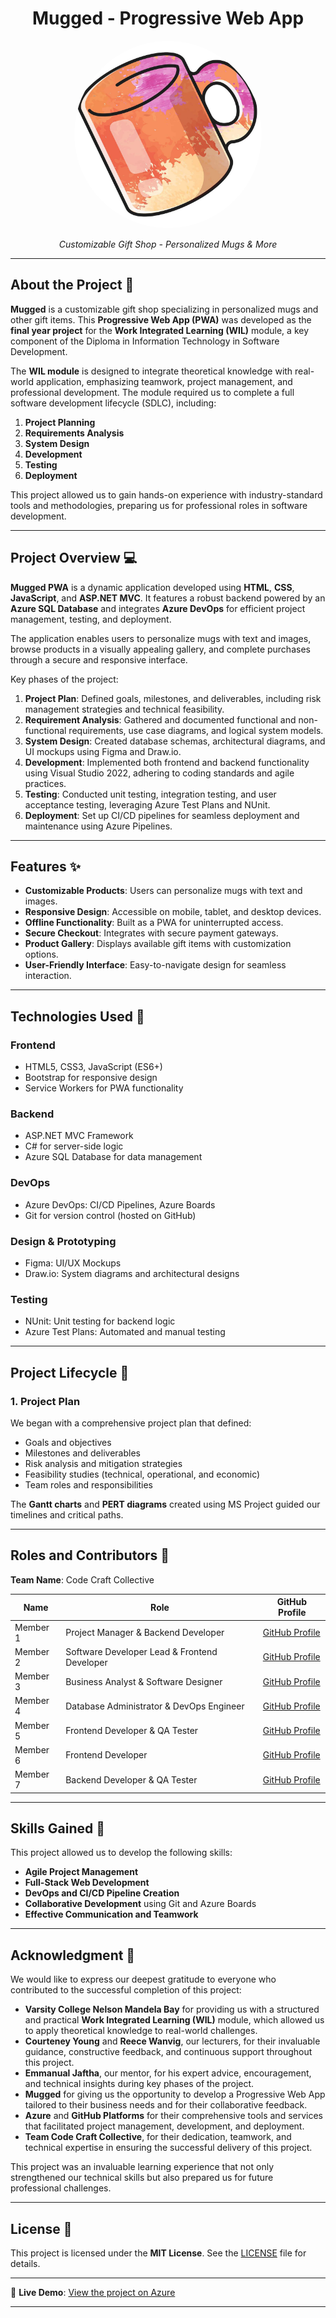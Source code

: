 <div align="center">
  <h1>Mugged - Progressive Web App</h1>
</div>

<div align="center">
  <img src="./mugged-logo.jpg" alt="Mugged Logo" width="300px" style="border-radius: 50%;">
  <p><em>Customizable Gift Shop - Personalized Mugs & More</em></p>
</div>

---

## About the Project 📖  

**Mugged** is a customizable gift shop specializing in personalized mugs and other gift items. This **Progressive Web App (PWA)** was developed as the **final year project** for the **Work Integrated Learning (WIL)** module, a key component of the Diploma in Information Technology in Software Development.  

The **WIL module** is designed to integrate theoretical knowledge with real-world application, emphasizing teamwork, project management, and professional development. The module required us to complete a full software development lifecycle (SDLC), including:  
1. **Project Planning**  
2. **Requirements Analysis**  
3. **System Design**  
4. **Development**  
5. **Testing**  
6. **Deployment**  

This project allowed us to gain hands-on experience with industry-standard tools and methodologies, preparing us for professional roles in software development.  

---

## Project Overview 💻  

**Mugged PWA** is a dynamic application developed using **HTML**, **CSS**, **JavaScript**, and **ASP.NET MVC**. It features a robust backend powered by an **Azure SQL Database** and integrates **Azure DevOps** for efficient project management, testing, and deployment.  

The application enables users to personalize mugs with text and images, browse products in a visually appealing gallery, and complete purchases through a secure and responsive interface.  

Key phases of the project:  
1. **Project Plan**: Defined goals, milestones, and deliverables, including risk management strategies and technical feasibility.  
2. **Requirement Analysis**: Gathered and documented functional and non-functional requirements, use case diagrams, and logical system models.  
3. **System Design**: Created database schemas, architectural diagrams, and UI mockups using Figma and Draw.io.  
4. **Development**: Implemented both frontend and backend functionality using Visual Studio 2022, adhering to coding standards and agile practices.  
5. **Testing**: Conducted unit testing, integration testing, and user acceptance testing, leveraging Azure Test Plans and NUnit.  
6. **Deployment**: Set up CI/CD pipelines for seamless deployment and maintenance using Azure Pipelines.

---

## Features ✨  

- **Customizable Products**: Users can personalize mugs with text and images.  
- **Responsive Design**: Accessible on mobile, tablet, and desktop devices.  
- **Offline Functionality**: Built as a PWA for uninterrupted access.  
- **Secure Checkout**: Integrates with secure payment gateways.  
- **Product Gallery**: Displays available gift items with customization options.  
- **User-Friendly Interface**: Easy-to-navigate design for seamless interaction.  

---

## Technologies Used 🔧  

### **Frontend**  
- HTML5, CSS3, JavaScript (ES6+)  
- Bootstrap for responsive design  
- Service Workers for PWA functionality  

### **Backend**  
- ASP.NET MVC Framework  
- C# for server-side logic  
- Azure SQL Database for data management  

### **DevOps**  
- Azure DevOps: CI/CD Pipelines, Azure Boards  
- Git for version control (hosted on GitHub)  

### **Design & Prototyping**  
- Figma: UI/UX Mockups  
- Draw.io: System diagrams and architectural designs  

### **Testing**  
- NUnit: Unit testing for backend logic  
- Azure Test Plans: Automated and manual testing  

---

## Project Lifecycle 🔄  

### 1. Project Plan  
We began with a comprehensive project plan that defined:  
- Goals and objectives  
- Milestones and deliverables  
- Risk analysis and mitigation strategies  
- Feasibility studies (technical, operational, and economic)  
- Team roles and responsibilities  

The **Gantt charts** and **PERT diagrams** created using MS Project guided our timelines and critical paths.

---

## Roles and Contributors 👥  

**Team Name**: Code Craft Collective  

| Name             | Role                                | GitHub Profile                       |  
|------------------|------------------------------------|--------------------------------------|  
| Member 1         | Project Manager & Backend Developer | [GitHub Profile](#)                  |  
| Member 2         | Software Developer Lead & Frontend Developer | [GitHub Profile](#)          |  
| Member 3         | Business Analyst & Software Designer | [GitHub Profile](#)                |  
| Member 4         | Database Administrator & DevOps Engineer | [GitHub Profile](#)              |  
| Member 5         | Frontend Developer & QA Tester     | [GitHub Profile](#)                  |  
| Member 6         | Frontend Developer                 | [GitHub Profile](#)                  |  
| Member 7         | Backend Developer & QA Tester      | [GitHub Profile](#)                  |  

---

## Skills Gained 🚀  

This project allowed us to develop the following skills:  

- **Agile Project Management**  
- **Full-Stack Web Development**  
- **DevOps and CI/CD Pipeline Creation**  
- **Collaborative Development** using Git and Azure Boards  
- **Effective Communication and Teamwork**  

---

## Acknowledgment 🙏  

We would like to express our deepest gratitude to everyone who contributed to the successful completion of this project:  

- **Varsity College Nelson Mandela Bay** for providing us with a structured and practical **Work Integrated Learning (WIL)** module, which allowed us to apply theoretical knowledge to real-world challenges.  
- **Courteney Young** and **Reece Wanvig**, our lecturers, for their invaluable guidance, constructive feedback, and continuous support throughout this project.  
- **Emmanual Jaftha**, our mentor, for his expert advice, encouragement, and technical insights during key phases of the project.  
- **Mugged** for giving us the opportunity to develop a Progressive Web App tailored to their business needs and for their collaborative feedback.  
- **Azure** and **GitHub Platforms** for their comprehensive tools and services that facilitated project management, development, and deployment.  
- **Team Code Craft Collective**, for their dedication, teamwork, and technical expertise in ensuring the successful delivery of this project.  

This project was an invaluable learning experience that not only strengthened our technical skills but also prepared us for future professional challenges.  

---

## License 📜  

This project is licensed under the **MIT License**. See the [LICENSE](LICENSE) file for details.  

---

🔗 **Live Demo**: [View the project on Azure](#)  

---
